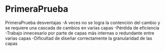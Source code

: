# PrimeraPrueba
PrimeraPrueba
 desventajas
-A veces no se logra la contención del cambio y se requiere una cascada de cambios en varias capas
-Pérdida de eficiencia
-Trabajo innecesario por parte de capas más internas o redundante entre varias capas
-Dificultad de diseñar correctamente la granularidad de las capas
